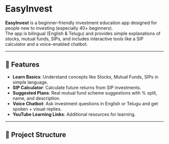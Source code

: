 # EasyInvest

**EasyInvest** is a beginner-friendly investment education app designed for people new to investing (especially 40+ beginners).  
The app is bilingual (English & Telugu) and provides simple explanations of stocks, mutual funds, SIPs, and includes interactive tools like a SIP calculator and a voice-enabled chatbot.

---

## 🌟 Features

- **Learn Basics**: Understand concepts like Stocks, Mutual Funds, SIPs in simple language.  
- **SIP Calculator**: Calculate future returns from SIP investments.  
- **Suggested Plans**: Real mutual fund scheme suggestions with % split, name, and description.  
- **Voice Chatbot**: Ask investment questions in English or Telugu and get spoken + visual replies.  
- **YouTube Learning Links**: Additional resources for learning.  

---

## 📂 Project Structure

